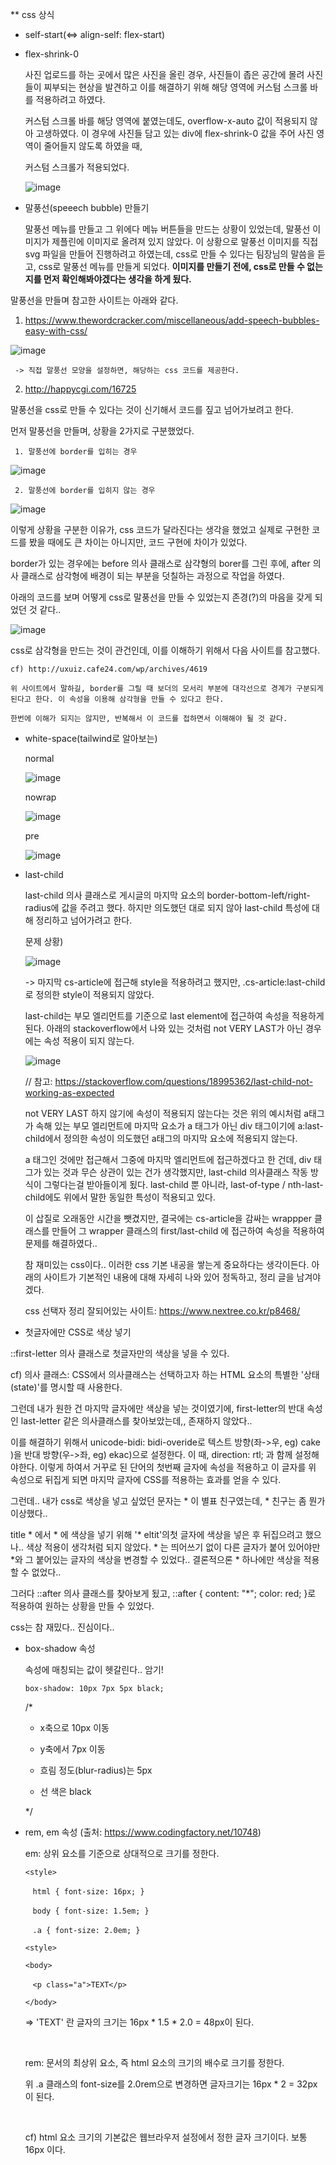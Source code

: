 ** css 상식 

 - self-start(<=> align-self: flex-start)



 - flex-shrink-0
 
   사진 업로드를 하는 곳에서 많은 사진을 올린 경우, 사진들이 좁은 공간에 몰려 사진들이 찌부되는 현상을 발견하고 이를 해결하기 위해 해당 영역에 커스텀 스크롤 바를 적용하려고 하였다.
   
   커스텀 스크롤 바를 해당 영역에 붙였는데도, overflow-x-auto 값이 적용되지 않아 고생하였다. 이 경우에 사진들 담고 있는 div에 flex-shrink-0 값을 주어 사진 영역이 줄어들지 않도록 하였을 때,
   
   커스텀 스크롤가 적용되었다.
   
   ![image](https://user-images.githubusercontent.com/53415000/147097670-af147346-4fe0-4edb-8af1-ebd3b55b2a5b.png)   
   

 - 말풍선(speeech bubble) 만들기

   말풍선 메뉴를 만들고 그 위에다 메뉴 버튼들을 만드는 상황이 있었는데, 말풍선 이미지가 제플린에 이미지로 올려져 있지 않았다. 이 상황으로 말풍선 이미지를 직접 svg 파일을 만들어 진행하려고 하였는데, css로 만들 수 있다는 팀장님의 말씀을 듣고, css로 말풍선 메뉴를 만들게 되었다. <b>이미지를 만들기 전에, css로 만들 수 없는지를 먼저 확인해봐야겠다는 생각을 하게 됬다.</b>
   
  말풍선을 만들며 참고한 사이트는 아래와 같다.
   
   1. https://www.thewordcracker.com/miscellaneous/add-speech-bubbles-easy-with-css/
   
   ![image](https://user-images.githubusercontent.com/53415000/146791220-47211b7a-a99c-4db1-a1f0-4f93c9f5b766.png)

     -> 직접 말풍선 모양을 설정하면, 해당하는 css 코드를 제공한다.

   2. http://happycgi.com/16725
   
   말풍선을 css로 만들 수 있다는 것이 신기해서 코드를 짚고 넘어가보려고 한다.
   
   먼저 말풍선을 만들며, 상황을 2가지로 구분했었다.
   
     1. 말풍선에 border를 입히는 경우
     
   ![image](https://user-images.githubusercontent.com/53415000/146792071-e62eb1bf-09cb-4459-9e36-7b6f50fd7ce8.png)
     
     2. 말풍선에 border를 입히지 않는 경우
     
   ![image](https://user-images.githubusercontent.com/53415000/146791983-665c19ab-d655-4997-bc8f-d83c09e90b20.png)
   
   
   이렇게 상황을 구분한 이유가, css 코드가 달라진다는 생각을 했었고 실제로 구현한 코드를 봤을 때에도 큰 차이는 아니지만, 코드 구현에 차이가 있었다.
   
   border가 있는 경우에는 before 의사 클래스로 삼갹형의 borer를 그린 후에, after 의사 클래스로 삼각형에 배경이 되는 부분을 덧칠하는 과정으로 작업을 하였다.
   
   아래의 코드를 보며 어떻게 css로 말풍선을 만들 수 있었는지 존경(?)의 마음을 갖게 되었던 것 같다..
   
   ![image](https://user-images.githubusercontent.com/53415000/146793121-9257df62-4f34-44b9-94b6-9c52f4676ae4.png)
   
   css로 삼각형을 만드는 것이 관건인데, 이를 이해하기 위해서 다음 사이트를 참고했다. 
   
    cf) http://uxuiz.cafe24.com/wp/archives/4619
    
    위 사이트에서 말하길, border를 그릴 때 보더의 모서리 부분에 대각선으로 경계가 구분되게 된다고 한다. 이 속성을 이용해 삼각형을 만들 수 있다고 한다. 
    
    한번에 이해가 되지는 않지만, 반복해서 이 코드를 접하면서 이해해야 될 것 같다.

   

 - white-space(tailwind로 알아보는)
 
   normal

    ![image](https://user-images.githubusercontent.com/53415000/145217567-8ae8e022-5e55-4c90-bc87-70f25e8348e0.png)

 
   nowrap

    ![image](https://user-images.githubusercontent.com/53415000/145217696-e2bd6fc2-33ec-4f52-add4-aacb5d236d0a.png)

   pre

    ![image](https://user-images.githubusercontent.com/53415000/145217838-55318c6a-6c57-4a2a-9915-98378e5fcabb.png)


 - last-child

   last-child 의사 클래스로 게시글의 마지막 요소의 border-bottom-left/right-radius에 값을 주려고 했다. 하지만 의도했던 대로 되지 않아 last-child 특성에 대해 정리하고 넘어가려고 한다.
   
   문제 상황)
   
   ![image](https://user-images.githubusercontent.com/53415000/146784398-56540af0-955f-4d7d-8d3b-44c68bd300c7.png)
   
     -> 마지막 cs-article에 접근해 style을 적용하려고 했지만, .cs-article:last-child로 정의한 style이 적용되지 않았다.
     
   last-child는 부모 엘리먼트를 기준으로 last element에 접근하여 속성을 적용하게 된다. 아래의 stackoverflow에서 나와 있는 것처럼 not VERY LAST가 아닌 경우에는 속성 적용이 되지 않는다.
   
   ![image](https://user-images.githubusercontent.com/53415000/146785294-33b3dc9b-bf91-4ddb-a508-45dcb3ada07a.png)
   
   // 참고: https://stackoverflow.com/questions/18995362/last-child-not-working-as-expected

   not VERY LAST 하지 않기에 속성이 적용되지 않는다는 것은 위의 예시처럼 a태그가 속해 있는 부모 엘리먼트에 마지막 요소가 a 태그가 아닌 div 태그이기에 a:last-child에서 정의한 속성이 의도했던 a태그의 마지막 요소에 적용되지 않는다.
   
   a 태그인 것에만 접근해서 그중에 마지막 엘리먼트에 접근하겠다고 한 건데, div 태그가 있는 것과 무슨 상관이 있는 건가 생각했지만, last-child 의사클래스 작동 방식이 그렇다는걸 받아들이게 됬다. last-child 뿐 아니라, last-of-type / nth-last-child에도 위에서 말한 동일한 특성이 적용되고 있다.
   
   이 삽질로 오래동안 시간을 뺏겼지만, 결국에는 cs-article을 감싸는 wrappper 클래스를 만들어 그 wrapper 클래스의 first/last-child 에 접근하여 속성을 적용하여 문제를 해결하였다..
   
   참 재미있는 css이다.. 이러한 css 기본 내공을 쌓는게 중요하다는 생각이든다. 아래의 사이트가 기본적인 내용에 대해 자세히 나와 있어 정독하고, 정리 글을 남겨야 겠다.
   
   css 선택자 정리 잘되어있는 사이트: https://www.nextree.co.kr/p8468/


 - 첫글자에만 CSS로 색상 넣기

 ::first-letter 의사 클래스로 첫글자만의 색상을 넣을 수 있다.

 cf) 의사 클래스: CSS에서 의사클래스는 선택하고자 하는 HTML 요소의 특별한 '상태(state)'를 명시할 때 사용한다.


 그런데 내가 원한 건 마지막 글자에만 색상을 넣는 것이였기에, first-letter의 반대 속성인 last-letter 같은 의사클래스를 찾아보았는데,, 존재하지 않았다..

 이를 해결하기 위해서 unicode-bidi: bidi-overide로 텍스트 방향(좌->우, eg) cake )을 반대 방향(우->좌, eg) ekac)으로 설정한다. 이 때, direction: rtl; 과 함께 설정해야한다. 이렇게 하여서 거꾸로 된 단어의 첫번째 글자에 속성을 적용하고 이 글자를 위 속성으로 뒤집게 되면 마지막 글자에 CSS를 적용하는 효과를 얻을 수 있다.

 그런데.. 내가 css로 색상을 넣고 싶었던 문자는 * 이 별표 친구였는데, * 친구는 좀 뭔가 이상했다.. 

 title * 에서 * 에 색상을 넣기 위해 '* eltit'의첫 글자에 색상을 넣은 후 뒤집으려고 했으나.. 색상 적용이 생각처럼 되지 않았다. * 는 띄어쓰기 없이 다른 글자가 붙어 있어야만 *와 그 붙어있는 글자의 색상을 변경할 수 있었다.. 결론적으론 * 하나에만 색상을 적용할 수 없었다..

 그러다 ::after 의사 클래스를 찾아보게 됬고, ::after { content: "*"; color: red; }로 적용하여 원하는 상황을 만들 수 있었다.

 css는 참 재밌다.. 진심이다..


 - box-shadow 속성

    속성에 매칭되는 값이 헷갈린다.. 암기!

    `box-shadow: 10px 7px 5px black;`

     /* 

      * x축으로 10px 이동 

      * y축에서 7px 이동 

      * 흐림 정도(blur-radius)는 5px

      * 선 색은 black

     */


 - rem, em 속성 (출처: https://www.codingfactory.net/10748)

    em: 상위 요소를 기준으로 상대적으로 크기를 정한다.

    `<style>`
    
    &nbsp;&nbsp; `html { font-size: 16px; }`
    
    &nbsp;&nbsp; `body { font-size: 1.5em; }`
    
    &nbsp;&nbsp; `.a { font-size: 2.0em; }`
    
    `<style>`
    
    `<body>`
    
    &nbsp;&nbsp; `<p class="a">TEXT</p>`
    
    `</body>`
    
    => 'TEXT' 란 글자의 크기는 16px * 1.5 * 2.0 = 48px이 된다.
    
    <br/>

    rem: 문서의 최상위 요소, 즉 html 요소의 크기의 배수로 크기를 정한다.
    
    위 .a 클래스의 font-size를 2.0rem으로 변경하면 글자크기는 16px * 2 = 32px이 된다.

    <br/>

    cf) html 요소 크기의 기본값은 웹브라우저 설정에서 정한 글자 크기이다. 보통 16px 이다.



